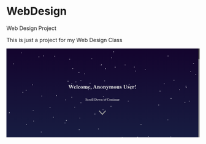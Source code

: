 # WebDesign
Web Design Project

This is just a project for my Web Design Class

![Screenshot of index.html](CAPTURE.png)
